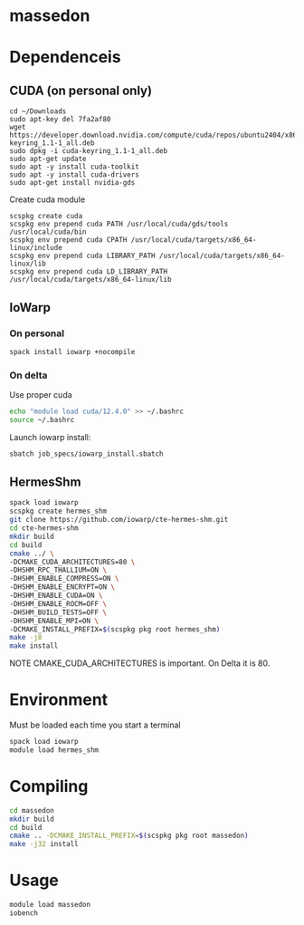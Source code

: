 # massedon

# Dependenceis

## CUDA (on personal only)
```
cd ~/Downloads
sudo apt-key del 7fa2af80
wget https://developer.download.nvidia.com/compute/cuda/repos/ubuntu2404/x86_64/cuda-keyring_1.1-1_all.deb
sudo dpkg -i cuda-keyring_1.1-1_all.deb
sudo apt-get update
sudo apt -y install cuda-toolkit
sudo apt -y install cuda-drivers
sudo apt-get install nvidia-gds
```

Create cuda module
```
scspkg create cuda
scspkg env prepend cuda PATH /usr/local/cuda/gds/tools /usr/local/cuda/bin
scspkg env prepend cuda CPATH /usr/local/cuda/targets/x86_64-linux/include
scspkg env prepend cuda LIBRARY_PATH /usr/local/cuda/targets/x86_64-linux/lib
scspkg env prepend cuda LD_LIBRARY_PATH /usr/local/cuda/targets/x86_64-linux/lib
```

## IoWarp

### On personal
```bash
spack install iowarp +nocompile
```


### On delta
Use proper cuda
```bash
echo "module load cuda/12.4.0" >> ~/.bashrc
source ~/.bashrc
```

Launch iowarp install:
```bash
sbatch job_specs/iowarp_install.sbatch
```

## HermesShm

```bash
spack load iowarp
scspkg create hermes_shm
git clone https://github.com/iowarp/cte-hermes-shm.git
cd cte-hermes-shm
mkdir build
cd build
cmake ../ \
-DCMAKE_CUDA_ARCHITECTURES=80 \
-DHSHM_RPC_THALLIUM=ON \
-DHSHM_ENABLE_COMPRESS=ON \
-DHSHM_ENABLE_ENCRYPT=ON \
-DHSHM_ENABLE_CUDA=ON \
-DHSHM_ENABLE_ROCM=OFF \
-DHSHM_BUILD_TESTS=OFF \
-DHSHM_ENABLE_MPI=ON \
-DCMAKE_INSTALL_PREFIX=$(scspkg pkg root hermes_shm)
make -j8
make install
```

NOTE CMAKE_CUDA_ARCHITECTURES is important. On Delta it is 80.

# Environment

Must be loaded each time you start a terminal
```bash
spack load iowarp
module load hermes_shm
```

# Compiling 

```bash
cd massedon
mkdir build
cd build
cmake .. -DCMAKE_INSTALL_PREFIX=$(scspkg pkg root massedon)
make -j32 install
```

# Usage
```bash
module load massedon
iobench
```
